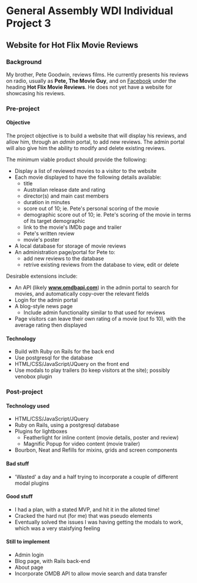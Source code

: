 # General Assembly WDI Individual Project 3

## Website for Hot Flix Movie Reviews

### Background
My brother, Pete Goodwin, reviews films. He currently presents his reviews on radio, usually as **Pete, The Movie Guy**, and on [Facebook](https://www.facebook.com/HotFlix.com.au) under the heading **Hot Flix Movie Reviews**. He does not yet have a website for showcasing his reviews.

### Pre-project

#### Objective
The project objective is to build a website that will display his reviews, and allow him, through an *admin* portal, to add new reviews. The admin portal will also give him the ability to modify and delete existing reviews.

The minimum viable product should provide the following:
- Display a list of reviewed movies to a visitor to the website
- Each movie displayed to have the following details available:
  - title
  - Australian release date and rating
  - director(s) and main cast members
  - duration in minutes
  - score out of 10; ie. Pete's personal scoring of the movie
  - demographic score out of 10; ie. Pete's scoring of the movie in terms of its target demographic
  - link to the movie's IMDb page and trailer
  - Pete's written review
  - movie's poster
- A local database for storage of movie reviews
- An administration page/portal for Pete to:
  - add new reviews to the database
  - retrive existing reviews from the database to view, edit or delete

Desirable extensions include:
- An API (likely **www.omdbapi.com**) in the admin portal to search for movies, and automatically copy-over the relevant fields
- Login for the admin portal
- A blog-style news page
  - Include admin functionality similar to that used for reviews
- Page visitors can leave their own rating of a movie (out fo 10), with the average rating then displayed

#### Technology
- Build with Ruby on Rails for the back end
- Use postgresql for the database
- HTML/CSS/JavaScript/JQuery on the front end
- Use modals to play trailers (to keep visitors at the site); possibly venobox plugin

### Post-project

#### Technology used
- HTML/CSS/JavaScript/JQuery
- Ruby on Rails, using a postgresql database
- Plugins for lightboxes
  - Featherlight for inline content (movie details, poster and review)
  - Magnific Popup for video content (movie trailer)
- Bourbon, Neat and Refills for mixins, grids and screen components

#### Bad stuff
- 'Wasted' a day and a half trying to incorporate a couple of different modal plugins

#### Good stuff
- I had a plan, with a stated MVP, and hit it in the alloted time!
- Cracked the hard nut (for me) that was pseudo elements
- Eventually solved the issues I was having getting the modals to work, which was a very staisfying feeling

#### Still to implement
- Admin login
- Blog page, with Rails back-end
- About page
- Incorporate OMDB API to allow movie search and data transfer